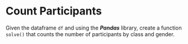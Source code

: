# Count Participants

Given the dataframe ```df``` and using the ***Pandas*** library, create a function ```solve()``` 
that counts the number of participants by class and gender.
